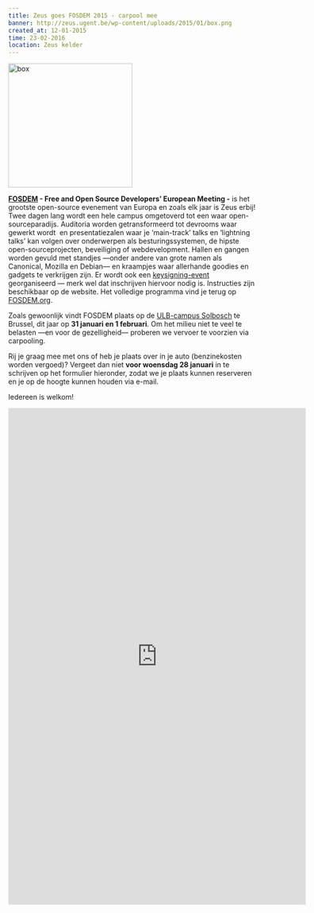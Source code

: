 ```yaml
---
title: Zeus goes FOSDEM 2015 - carpool mee
banner: http://zeus.ugent.be/wp-content/uploads/2015/01/box.png
created_at: 12-01-2015
time: 23-02-2016
location: Zeus kelder
---
```


<a href="http://fosdem.org/"><img src="http://zeus.ugent.be/wp-content/uploads/2015/01/box.png" alt="box" width="250" height="250" class="alignright size-full wp-image-2193" /></a>

<a href="https://fosdem.org/"><b>FOSDEM</b></a><b> - Free and Open Source Developers’ European Meeting -</b> is het grootste open-source evenement van Europa en zoals elk jaar is Zeus erbij! Twee dagen lang wordt een hele campus omgetoverd tot een waar open-sourceparadijs. Auditoria worden getransformeerd tot devrooms waar gewerkt wordt  en presentatiezalen waar je ‘main-track’ talks en ‘lightning talks’ kan volgen over onderwerpen als besturingssystemen, de hipste open-sourceprojecten, beveiliging of webdevelopment. Hallen en gangen worden gevuld met standjes —onder andere van grote namen als Canonical, Mozilla en Debian— en kraampjes waar allerhande goodies en gadgets te verkrijgen zijn. Er wordt ook een <a href="https://fosdem.org/2015/keysigning/">keysigning-event</a> georganiseerd — merk wel dat inschrijven hiervoor nodig is. Instructies zijn beschikbaar op de website. Het volledige programma vind je terug op <a href="https://fosdem.org/2015/schedule/">FOSDEM.org</a>.

Zoals gewoonlijk vindt FOSDEM plaats op de <a href="http://maps.google.be/maps?espv=210&amp;es_sm=119&amp;um=1&amp;ie=UTF-8&amp;q=ulb+solbosch&amp;fb=1&amp;gl=be&amp;hq=ulb+solbosch&amp;hnear=0x47c370e1339443ad:0x40099ab2f4d5140,Gent&amp;sa=X&amp;ei=NJDIUr_RMIO70QWx6YGICQ&amp;ved=0CK8BELYD">ULB-campus Solbosch</a> te Brussel, dit jaar op <b>31 januari en 1 februari</b>. Om het milieu niet te veel te belasten —en voor de gezelligheid— proberen we vervoer te voorzien via carpooling.

Rij je graag mee met ons of heb je plaats over in je auto (benzinekosten worden vergoed)? Vergeet dan niet <b>voor woensdag 28 januari</b> in te schrijven op het formulier hieronder, zodat we je plaats kunnen reserveren en je op de hoogte kunnen houden via e-mail.

Iedereen is welkom!
<!--more-->
<iframe src="https://docs.google.com/forms/d/1HYQcndzoIjZSz-rLIHabQXSE_HLkAYKKRWrapGaakCI/viewform?embedded=true" width="600" height="1000" frameborder="0" marginwidth="0" marginheight="0">Bezig met laden...</iframe>